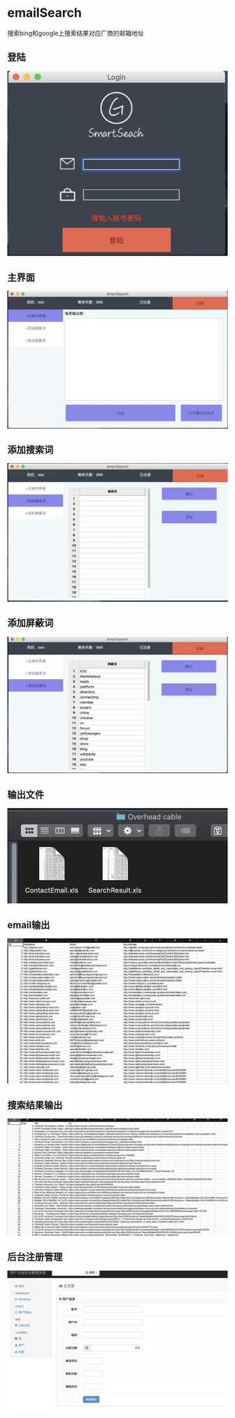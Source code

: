 # emailSearch
搜索bing和google上搜索结果对应厂商的邮箱地址

## 登陆

![](https://raw.githubusercontent.com/ZqtCtios/emailSearch/master/img/1.png)

## 主界面



![](https://raw.githubusercontent.com/ZqtCtios/emailSearch/master/img/2.png)

## 添加搜索词



![](https://raw.githubusercontent.com/ZqtCtios/emailSearch/master/img/3.png)

## 添加屏蔽词



![](https://raw.githubusercontent.com/ZqtCtios/emailSearch/master/img/4.png)

## 输出文件



![](https://raw.githubusercontent.com/ZqtCtios/emailSearch/master/img/7.png)

## email输出



![](https://raw.githubusercontent.com/ZqtCtios/emailSearch/master/img/5.png)

## 搜索结果输出



![](https://raw.githubusercontent.com/ZqtCtios/emailSearch/master/img/6.png)

## 后台注册管理

![](https://raw.githubusercontent.com/ZqtCtios/emailSearch/master/img/8.png)

